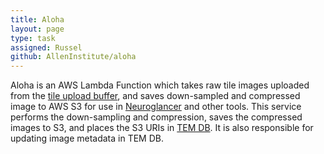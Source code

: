 ```yaml
---
title: Aloha
layout: page
type: task
assigned: Russel
github: AllenInstitute/aloha
---
```


Aloha is an AWS Lambda Function which takes raw tile images uploaded from the [tile upload buffer](/buffer.html), and saves down-sampled and compressed image to AWS S3 for use in [Neuroglancer](https://github.com/google/neuroglancer) and other tools.
This service performs the down-sampling and compression, saves the compressed images to S3, and places the S3 URIs in [TEM DB](/tem_db.html). It is also responsible for updating image metadata in TEM DB.
